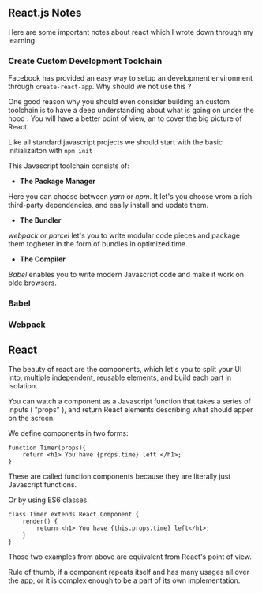 ## React.js Notes

Here are some important notes about react which I wrote down through my learning

### Create Custom Development Toolchain

Facebook has provided an easy way to setup an development environment through `create-react-app`. Why should we not use this ?

One good reason why you should even consider building an custom toolchain is to have a deep understanding about what is going on under the hood . You will have a better point of view, an to cover the big picture of React.

Like all standard javascript projects we should start with the basic initializaiton with `npm init`

This Javascript toolchain consists of:

- **The Package Manager**

Here you can choose between *yarn* or *npm*. It let's you choose vrom a rich third-party dependencies, and easily install and update them.

- **The Bundler**

*webpack* or *parcel* let's you to write modular code pieces and package them togheter in the form of bundles in optimized time.

- **The Compiler**

*Babel* enables you to write modern Javascript code and make it work on olde browsers.

### Babel

### Webpack



## React

The beauty of react are the components, which let's you to split your UI into, multiple independent, reusable elements, and build each part in isolation.

You can watch a component as a Javascript function that takes a series of inputs ( "props" ), 
and return React elements describing what should apper on the screen.

We define components in two forms:

```
function Timer(props){
    return <h1> You have {props.time} left </h1>;
}
```
These are called function components because they are literally just Javascript functions.

Or by using ES6 classes.

```
class Timer extends React.Component {
    render() {
        return <h1> You have {this.props.time} left</h1>;
    }
}
```

Those two examples from above are equivalent from React's point of view.


Rule of thumb, if a component repeats itself and has many usages all over the app, or it
is complex enough to be a part of its own implementation.